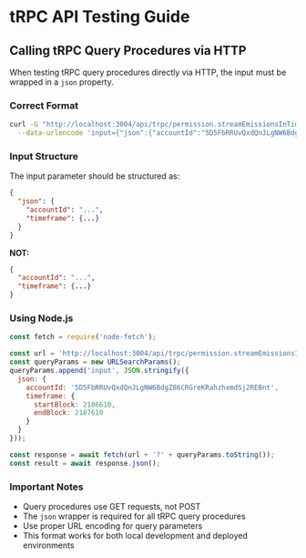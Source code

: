 # tRPC API Testing Guide

## Calling tRPC Query Procedures via HTTP

When testing tRPC query procedures directly via HTTP, the input must be wrapped in a `json` property.

### Correct Format

```bash
curl -G "http://localhost:3004/api/trpc/permission.streamEmissionsInTimeframe" \
  --data-urlencode 'input={"json":{"accountId":"5D5FbRRUvQxdQnJLgNW6BdgZ86CRGreKRahzhxmdSj2REBnt","timeframe":{"startBlock":2186610,"endBlock":2187610}}}'
```

### Input Structure

The input parameter should be structured as:

```json
{
  "json": {
    "accountId": "...",
    "timeframe": {...}
  }
}
```

**NOT:**
```json
{
  "accountId": "...", 
  "timeframe": {...}
}
```

### Using Node.js

```javascript
const fetch = require('node-fetch');

const url = 'http://localhost:3004/api/trpc/permission.streamEmissionsInTimeframe';
const queryParams = new URLSearchParams();
queryParams.append('input', JSON.stringify({
  json: {
    accountId: '5D5FbRRUvQxdQnJLgNW6BdgZ86CRGreKRahzhxmdSj2REBnt',
    timeframe: {
      startBlock: 2186610,
      endBlock: 2187610
    }
  }
}));

const response = await fetch(url + '?' + queryParams.toString());
const result = await response.json();
```

### Important Notes

- Query procedures use GET requests, not POST
- The `json` wrapper is required for all tRPC query procedures
- Use proper URL encoding for query parameters
- This format works for both local development and deployed environments